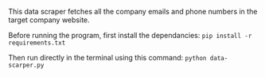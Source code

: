 This data scraper fetches all the company emails and phone numbers in the target company website.

Before running the program, first install the dependancies: 
```pip install -r requirements.txt```

Then run directly in the terminal using this command:
```python data-scarper.py```

